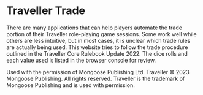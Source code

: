 # Traveller Trade

There are many applications that can help players automate the trade portion of their Traveller role-playing game sessions. Some work well while others are less intuitive, but in most cases, it is unclear which trade rules are actually being used. This website tries to follow the trade procedure outlined in the Traveller Core Rulebook Update 2022. The dice rolls and each value used is listed in the browser console for review.

Used with the permission of Mongoose Publishing Ltd. Traveller © 2023 Mongoose Publishing. All rights reserved.
Traveller is the trademark of Mongoose Publishing and is used with permission.